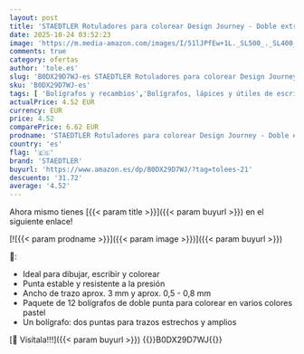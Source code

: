```yaml
---
layout: post
title: 'STAEDTLER Rotuladores para colorear Design Journey - Doble extremo  ancho de trazo de 0 5-3 0 mm  12 colores pastel surtidos  paquete de 12  3200 C12PA'
date: 2025-10-24 03:52:23
image: 'https://m.media-amazon.com/images/I/51lJPfEw+1L._SL500_._SL400_.jpg'
comments: true
category: ofertas
author: 'tole.es'
slug: 'B0DX29D7WJ-es STAEDTLER Rotuladores para colorear Design Journey - Doble...'
sku: 'B0DX29D7WJ-es'
tags: [ 'Bolígrafos y recambios','Bolígrafos, lápices y útiles de escritura','Oficina y papelería','Rotuladores de punta fina','colorear','rotuladores','staedtler','🇪🇸', ]
actualPrice: 4.52 EUR
currency: EUR
price: 4.52
comparePrice: 6.62 EUR
prodname: 'STAEDTLER Rotuladores para colorear Design Journey - Doble extremo  ancho de trazo de 0 5-3 0 mm  12 colores pastel surtidos  paquete de 12  3200 C12PA'
country: 'es'
flag: '🇪🇸'
brand: 'STAEDTLER'
buyurl: 'https://www.amazon.es/dp/B0DX29D7WJ/?tag=tolees-21'
descuento: '31.72'
average: '4.52'
---
```


Ahora mismo tienes [{{< param title >}}]({{< param buyurl >}}) en el siguiente enlace!

[![{{< param prodname >}}]({{< param image >}})]({{< param buyurl >}})

🔎:

- Ideal para dibujar, escribir y colorear
- Punta estable y resistente a la presión
- Ancho de trazo aprox. 3 mm y aprox. 0,5 - 0,8 mm
- Paquete de 12 bolígrafos de doble punta para colorear en varios colores pastel
- Un bolígrafo: dos puntas para trazos estrechos y amplios

[🛒 Visítala!!!]({{< param buyurl >}})
{{<world>}}B0DX29D7WJ{{</world>}}
